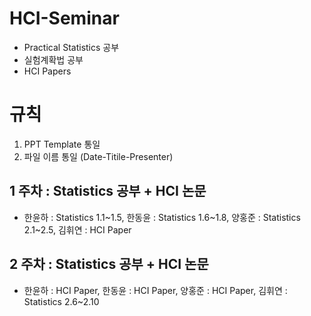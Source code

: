 # HCI-Seminar
- Practical Statistics 공부
- 실험계확법 공부
- HCI Papers

# 규칙
1. PPT Template 통일 
2. 파일 이름 통일 (Date-Titile-Presenter)

## 1 주차 : Statistics 공부 + HCI 논문
- 한윤하 : Statistics 1.1~1.5, 한동윤 : Statistics 1.6~1.8, 양홍준 : Statistics 2.1~2.5, 김휘연 : HCI Paper

## 2 주차 : Statistics 공부 + HCI 논문
- 한윤하 : HCI Paper, 한동윤 : HCI Paper, 양홍준 : HCI Paper, 김휘연 : Statistics 2.6~2.10
